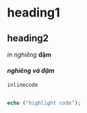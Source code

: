 # heading1
## heading2
*in nghiêng*
**đậm**
#### ***nghiêng và đậm***
`inlinecode`

```php

echo ("highlight code");

```